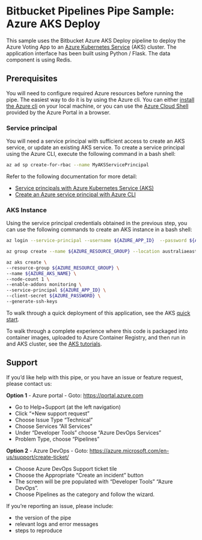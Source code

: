 # Bitbucket Pipelines Pipe Sample: Azure AKS Deploy

This sample uses the Bitbucket Azure AKS Deploy pipeline to deploy the Azure Voting App to an [Azure Kubernetes Service](https://docs.microsoft.com/en-us/azure/aks/) (AKS) cluster. The application interface has been built using Python / Flask. The data component is using Redis.

## Prerequisites

You will need to configure required Azure resources before running the pipe. The easiest way to do it is by using the Azure cli. You can either [install the Azure cli](https://docs.microsoft.com/en-us/cli/azure/install-azure-cli?view=azure-cli-latest) on your local machine, or you can use the [Azure Cloud Shell](https://docs.microsoft.com/en-us/azure/cloud-shell/overview) provided by the Azure Portal in a browser.

### Service principal

You will need a service principal with sufficient access to create an AKS service, or update an existing AKS service. To create a service principal using the Azure CLI, execute the following command in a bash shell:

```sh
az ad sp create-for-rbac --name MyAKSServicePrincipal
```

Refer to the following documentation for more detail:

* [Service principals with Azure Kubernetes Service (AKS)](https://docs.microsoft.com/en-us/azure/aks/kubernetes-service-principal)
* [Create an Azure service principal with Azure CLI](https://docs.microsoft.com/en-us/cli/azure/create-an-azure-service-principal-azure-cli)

### AKS Instance

Using the service principal credentials obtained in the previous step, you can use the following commands to create an AKS instance in a bash shell:

```bash
az login --service-principal --username ${AZURE_APP_ID}  --password ${AZURE_PASSWORD} --tenant ${AZURE_TENANT_ID}

az group create --name ${AZURE_RESOURCE_GROUP} --location australiaeast

az aks create \
--resource-group ${AZURE_RESOURCE_GROUP} \
--name ${AZURE_AKS_NAME} \
--node-count 1 \
--enable-addons monitoring \
--service-principal ${AZURE_APP_ID} \
--client-secret ${AZURE_PASSWORD} \
--generate-ssh-keys
```

To walk through a quick deployment of this application, see the AKS [quick start](https://docs.microsoft.com/en-us/azure/aks/kubernetes-walkthrough).

To walk through a complete experience where this code is packaged into container images, uploaded to Azure Container Registry, and then run in and AKS cluster, see the [AKS tutorials](https://docs.microsoft.com/en-us/azure/aks/tutorial-kubernetes-prepare-app).

## Support

If you’d like help with this pipe, or you have an issue or feature request, please contact us:

**Option 1** - Azure portal - Goto: https://portal.azure.com

- Go to Help+Support (at the left navigation)
- Click “+New support request”
- Choose Issue Type “Technical”
- Choose Services “All Services”
- Under “Developer Tools” choose “Azure DevOps Services”
- Problem Type, choose “Pipelines”

**Option 2** - Azure DevOps - Goto: https://azure.microsoft.com/en-us/support/create-ticket/

- Choose Azure DevOps Support ticket tile
- Choose the Appropriate “Create an incident” button
- The screen will be pre populated with “Developer Tools” “Azure DevOps”.
- Choose Pipelines as the category and follow the wizard.


If you’re reporting an issue, please include:

- the version of the pipe
- relevant logs and error messages
- steps to reproduce
